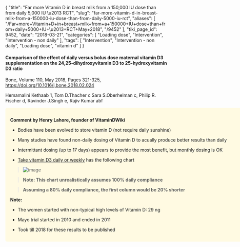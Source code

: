 {
    "title": "Far more Vitamin D in breast milk from a 150,000 IU dose than from daily 5,000 IU \u2013 RCT",
    "slug": "far-more-vitamin-d-in-breast-milk-from-a-150000-iu-dose-than-from-daily-5000-iu-rct",
    "aliases": [
        "/Far+more+Vitamin+D+in+breast+milk+from+a+150000+IU+dose+than+from+daily+5000+IU+\u2013+RCT+May+2018",
        "/9452"
    ],
    "tiki_page_id": 9452,
    "date": "2018-03-21",
    "categories": [
        "Loading dose",
        "Intervention",
        "Intervention - non daily"
    ],
    "tags": [
        "Intervention",
        "Intervention - non daily",
        "Loading dose",
        "vitamin d"
    ]
}


#### Comparison of the effect of daily versus bolus dose maternal vitamin D3 supplementation on the 24,25-dihydroxyvitamin D3 to 25-hydroxyvitamin D3 ratio

Bone, Volume 110, May 2018, Pages 321-325, https://doi.org/10.1016/j.bone.2018.02.024

Hemamalini Kethaab 1, Tom D.Thacher c Sara S.Oberhelman c, Philip R. Fischer d,  Ravinder J.Singh e, Rajiv Kumar abf

<div class="border" style="background-color:#FFFAE2;padding:15px;margin:10px 0;border-radius:5px;width:800px">

 **Comment by Henry Lahore, founder of VitaminDWiki** 

* Bodies have been evolved to store vitamin D (not require daily sunshine)

* Many studies have found non-daily dosing of Vitamin D to acually produce better results than daily

* Intermittant dosing (up to 17 days) appears to provide the most benefit, but monthly dosing is OK

* [Take vitamin D3 daily or weekly](/tags/take-vitamin-d3-daily-or-weekly.html) has the following chart

> <img src="/attachments/d3.mock.jpg" alt="image">

>  **Note: This chart unrealistically assumes 100% daily compliance** 

>  **Assuming a 80% daily compliance, the first column would be 20% shorter** 

 **Note:** 

* The women started with non-typical high levels of Vitamin D: 29 ng

* Mayo trial started in 2010 and ended in 2011

* Took till 2018 for these results to be published